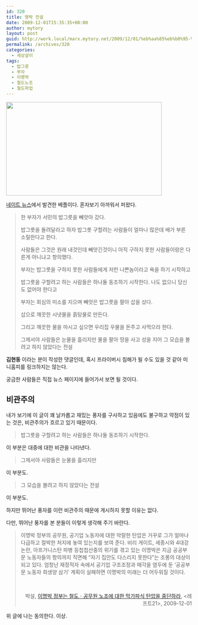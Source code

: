 ```yaml
---
id: 320
title: 명박 전설
date: 2009-12-01T15:35:35+00:00
author: mytory
layout: post
guid: http://work.local/marx.mytory.net/2009/12/01/%eb%aa%85%eb%b0%95-%ec%a0%84%ec%84%a4/
permalink: /archives/320
categories:
  - 세상살이
tags:
  - 밥그릇
  - 부자
  - 이명박
  - 철도노조
  - 철도파업
---
```

<img src="http://work.local/marx.mytory.net/wp-content/uploads/1/cfile23.uf.171164104B1537AE726B12.jpg" class="aligncenter" width="422" height="254" alt="" filename="nate_news.jpg" filemime="image/jpeg" />

[네이트 뉴스](http://news.nate.com/view/20091201n00023)에서 발견한 베플이다. 혼자보기 아까워서 퍼왔다.

> 한 부자가 서민의 밥그릇을 빼앗아 갔다.
> 
> 밥그릇을 돌려달라고 하자 밥그릇 구할려는 사람들이 얼마나 많은데 배가 부른 소릴한다고 한다.
> 
> 사람들은 그것은 원래 내것인데 빼앗긴것이니 아직 구하지 못한 사람들이랑은 다른게 아니냐고 항의했다.
> 
> 부자는 밥그릇을 구하지 못한 사람들에게 저런 나쁜놈이라고 욕을 하기 시작하고
> 
> 밥그릇을 구할려고 하는 사람들은 하나둘 동조하기 시작한다. 나도 없으니 당신도 없어야 한다고
> 
> 부자는 회심의 미소를 지으며 빼앗은 밥그릇을 팔아 삽을 샀다.
> 
> 삽으로 깨끗한 시냇물을 흙탕물로 만든다.
> 
> 그리고 깨끗한 물을 마시고 싶으면 우리집 우물을 돈주고 사먹으라 한다.
> 
> 그제서야 사람들은 눈물을 흘리지만 물을 팔아 땅을 사고 성을 지어 그 모습을 볼려고 하지 않았다는 전설

**김현동** 이라는 분이 작성한 댓글인데, 혹시 프라이버시 침해가 될 수도 있을 것 같아 미니홈피를 링크하지는 않는다.

궁금한 사람들은 직접 뉴스 페이지에 들어가서 보면 될 것이다.

## 비관주의

내가 보기에 이 글이 꽤 날카롭고 재밌는 풍자를 구사하고 있음에도 불구하고 약점이 있는 것은, 비관주의가 흐르고 있기 때문이다.

> 밥그릇을 구할려고 하는 사람들은 하나둘 동조하기 시작한다.

이 부분은 대중에 대한 비관을 나타낸다.

> 그제서야 사람들은 눈물을 흘리지만

이 부분도.

> 그 모습을 볼려고 하지 않았다는 전설

이 부분도.

하지만 뛰어난 풍자를 이런 비관주의 때문에 게시하지 못할 이유는 없다.

다만, 뛰어난 풍자를 본 분들이 이렇게 생각해 주기 바란다.

> 이명박 정부의 공무원, 공기업 노동자에 대한 악랄한 탄압은 거꾸로 그가 얼마나 다급하고 절박한 처지에 놓여 있는지를 보여 준다. 비리 게이트, 세종시와 4대강 논란, 아프가니스탄 파병 등첩첩산중의 위기를 겪고 있는 이명박은 지금 공공부문 노동자들의 항의까지 직면해 “자기 집안도 다스리지 못한다”는 조롱의 대상이 되고 있다. 엄청난 재정적자 속에서 공기업 구조조정과 매각을 염두에 둔 ‘공공부문 노동자 희생양 삼기’ 계획이 실패하면 이명박의 미래는 더 어두워질 것이다.
> 
> &nbsp;
> 
> <p style="text-align: right; ">
>   박설,&nbsp;<a href="http://www.wspaper.org/article/7293">이명박 정부는 철도ㆍ공무원 노조에 대한 막가파식 탄압을 중단하라</a>, &lt;레프트21&gt;, 2009-12-01
> </p>

위 글에 나는 동의한다. 이상.